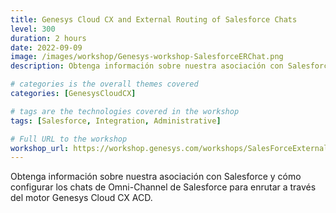 ```yaml
---
title: Genesys Cloud CX and External Routing of Salesforce Chats
level: 300
duration: 2 hours
date: 2022-09-09
image: /images/workshop/Genesys-workshop-SalesforceERChat.png
description: Obtenga información sobre nuestra asociación con Salesforce y cómo configurar los chats de Omni-Channel de Salesforce para enrutar a través del motor Genesys Cloud CX ACD.

# categories is the overall themes covered 
categories: [GenesysCloudCX]

# tags are the technologies covered in the workshop
tags: [Salesforce, Integration, Administrative]

# Full URL to the workshop
workshop_url: https://workshop.genesys.com/workshops/SalesForceExternalRouting/
---
```


Obtenga información sobre nuestra asociación con Salesforce y cómo configurar los chats de Omni-Channel de Salesforce para enrutar a través del motor Genesys Cloud CX ACD.
